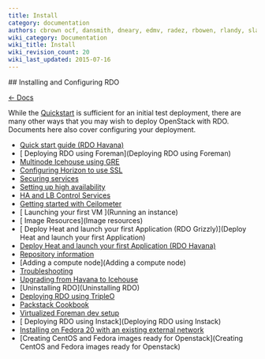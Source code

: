 ```yaml
---
title: Install
category: documentation
authors: cbrown ocf, dansmith, dneary, edmv, radez, rbowen, rlandy, slagle
wiki_category: Documentation
wiki_title: Install
wiki_revision_count: 20
wiki_last_updated: 2015-07-16
---
```


<div class="row">
<div class="offset1 span10">
## Installing and Configuring RDO

[ ← Docs](Docs)

While the [Quickstart](Quickstart) is sufficient for an initial test deployment, there are many other ways that you may wish to deploy OpenStack with RDO. Documents here also cover configuring your deployment.

*   [ Quick start guide (RDO Havana)](Quickstart)
*   [ Deploying RDO using Foreman](Deploying RDO using Foreman)
*   [ Multinode Icehouse using GRE](GettingStartedIcehouse_w_GRE)
*   [ Configuring Horizon to use SSL](HorizonSSL)
*   [ Securing services](Securing_services)
*   [Setting up high availability](Setting-up-High-Availability)
*   [ HA and LB Control Services ](RDO_HighlyAvailable_and_LoadBalanced_Control_Services)
*   [ Getting started with Ceilometer](CeilometerQuickStart)
*   [ Launching your first VM ](Running an instance)
*   [ Image Resources](Image resources)
*   [ Deploy Heat and launch your first Application (RDO Grizzly)](Deploy Heat and launch your first Application)
*   [ Deploy Heat and launch your first Application (RDO Havana)](DeployHeatOnHavana)
*   [ Repository information ](Repositories)
*   [Adding a compute node](Adding a compute node)
*   [Troubleshooting](Troubleshooting)
*   [ Upgrading from Havana to Icehouse](Upgrading_RDO_To_Icehouse)
*   [Uninstalling RDO](Uninstalling RDO)
*   [ Deploying RDO using TripleO](TripleO_VM_Setup)
*   [ Packstack Cookbook](Packstack_cookbook)
*   [Virtualized Foreman dev setup](Virtualized_Foreman_dev_setup)
*   [ Deploying RDO using Instack](Deploying RDO using Instack)
*   [Installing on Fedora 20 with an existing external network](Fedora_20_with_existing_network)
*   [Creating CentOS and Fedora images ready for Openstack](Creating CentOS and Fedora images ready for Openstack)

</div>
</div>
<Category:Documentation> <Category:Install>

